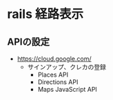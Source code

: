# rails 経路表示
## APIの設定
- https://cloud.google.com/
  - サインアップ、クレカの登録
    - Places API
    - Directions API
    - Maps JavaScript API
